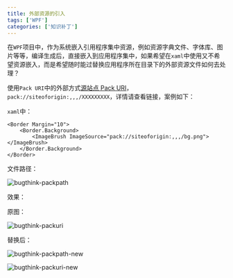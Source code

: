 ```yaml
---
title: 外部资源的引入
tags: ['WPF']
categories: ['知识补丁']
---
```


在`WPF`项目中，作为系统嵌入引用程序集中资源，例如资源字典文件、字体库、图片等等，编译生成后，直接嵌入到应用程序集中，如果希望在`xaml`中使用又不希望资源嵌入，而是希望随时能过替换应用程序所在目录下的外部资源文件如何去处理？

使用`Pack URI`中的外部方式[源站点 Pack URI](https://docs.microsoft.com/zh-cn/dotnet/framework/wpf/app-development/pack-uris-in-wpf#site-of-origin-pack-uris)，`pack://siteoforigin:,,,/XXXXXXXXX`，详情请查看链接，案例如下：

`xaml`中：

```xaml
<Border Margin="10">
    <Border.Background>
        <ImageBrush ImageSource="pack://siteoforigin:,,,/bg.png"></ImageBrush>
    </Border.Background>
</Border>
```

文件路径：

![bugthink-packpath](https://file.budbud.cn/ggcyblog/bugthink/bugthink-packpath.png)

效果：

原图：

![bugthink-packuri](https://file.budbud.cn/ggcyblog/bugthink/bugthink-packuri.png)

替换后：

![bugthink-packpath-new](https://file.budbud.cn/ggcyblog/bugthink/bugthink-packpath-new.png)

![bugthink-packuri-new](https://file.budbud.cn/ggcyblog/bugthink/bugthink-packuri-new.png)